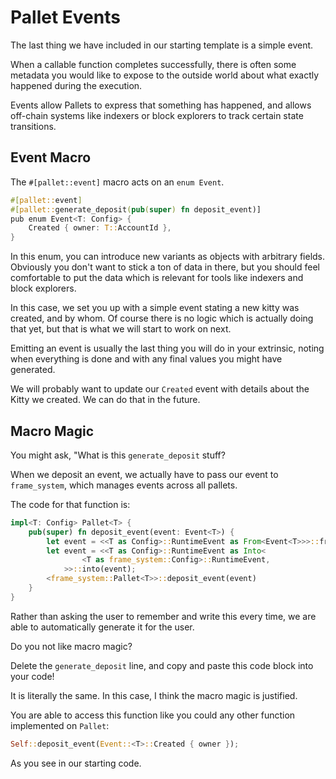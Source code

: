# Pallet Events

The last thing we have included in our starting template is a simple event.

When a callable function completes successfully, there is often some metadata you would like to expose to the outside world about what exactly happened during the execution.

Events allow Pallets to express that something has happened, and allows off-chain systems like indexers or block explorers to track certain state transitions.

## Event Macro

The `#[pallet::event]` macro acts on an `enum Event`.

```rust
#[pallet::event]
#[pallet::generate_deposit(pub(super) fn deposit_event)]
pub enum Event<T: Config> {
	Created { owner: T::AccountId },
}
```

In this enum, you can introduce new variants as objects with arbitrary fields. Obviously you don't want to stick a ton of data in there, but you should feel comfortable to put the data which is relevant for tools like indexers and block explorers.

In this case, we set you up with a simple event stating a new kitty was created, and by whom. Of course there is no logic which is actually doing that yet, but that is what we will start to work on next.

Emitting an event is usually the last thing you will do in your extrinsic, noting when everything is done and with any final values you might have generated.

We will probably want to update our `Created` event with details about the Kitty we created. We can do that in the future.

## Macro Magic

You might ask, "What is this `generate_deposit` stuff?

When we deposit an event, we actually have to pass our event to `frame_system`, which manages events across all pallets.

The code for that function is:

```rust
impl<T: Config> Pallet<T> {
	pub(super) fn deposit_event(event: Event<T>) {
		let event = <<T as Config>::RuntimeEvent as From<Event<T>>>::from(event);
		let event = <<T as Config>::RuntimeEvent as Into<
				<T as frame_system::Config>::RuntimeEvent,
			>>::into(event);
		<frame_system::Pallet<T>>::deposit_event(event)
	}
}
```

Rather than asking the user to remember and write this every time, we are able to automatically generate it for the user.

Do you not like macro magic?

Delete the `generate_deposit` line, and copy and paste this code block into your code!

It is literally the same. In this case, I think the macro magic is justified.

You are able to access this function like you could any other function implemented on `Pallet`:

```rust
Self::deposit_event(Event::<T>::Created { owner });
```

As you see in our starting code.
